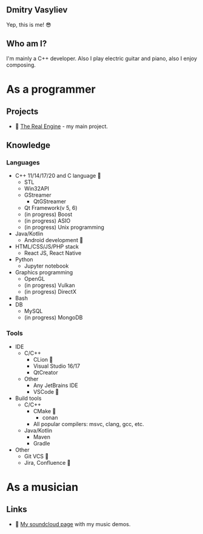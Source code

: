 ## Dmitry Vasyliev

Yep, this is me! 😎

## Who am I?

I'm mainly a C++ developer.
Also I play electric guitar and piano, also I enjoy composing.

# As a programmer
## Projects

- 🌌 [The Real Engine](https://github.com/udvsharp/real) - my main project.

## Knowledge
### Languages

- C++ 11/14/17/20 and C language 🌟
    - STL
    - Win32API
    - GStreamer
        - QtGStreamer
    - Qt Framework(v 5, 6)
    - (in progress) Boost
    - (in progress) ASIO
    - (in progress) Unix programming
- Java/Kotlin
    - Android development 🌟
- HTML/CSS/JS/PHP stack
    - React JS, React Native
- Python
    - Jupyter notebook
- Graphics programming
    - OpenGL
    - (in progress) Vulkan
    - (in progress) DirectX
- Bash
- DB
    - MySQL
    - (in progress) MongoDB

### Tools
- IDE
    - C/C++
        - CLion 🌟
        - Visual Studio 16/17
        - QtCreator
    - Other
        - Any JetBrains IDE
        - VSCode 🌟
- Build tools
    - C/C++
        - CMake 🌟
            - conan
        - All popular compilers: msvc, clang, gcc, etc.
    - Java/Kotlin
        - Maven
        - Gradle
- Other
    - Git VCS 🌟
    - Jira, Confluence 🌟

# As a musician

## Links
- 🎵 [My soundcloud page](https://soundcloud.com/udvsharp) with my music demos.
